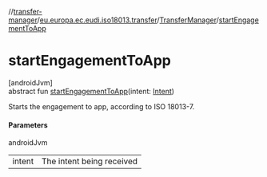 //[transfer-manager](../../../index.md)/[eu.europa.ec.eudi.iso18013.transfer](../index.md)/[TransferManager](index.md)/[startEngagementToApp](start-engagement-to-app.md)

# startEngagementToApp

[androidJvm]\
abstract fun [startEngagementToApp](start-engagement-to-app.md)(intent: [Intent](https://developer.android.com/reference/kotlin/android/content/Intent.html))

Starts the engagement to app, according to ISO 18013-7.

#### Parameters

androidJvm

| | |
|---|---|
| intent | The intent being received |
